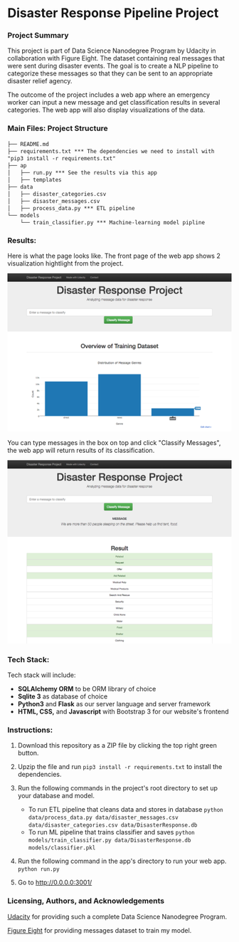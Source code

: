 # Disaster Response Pipeline Project

### Project Summary

This project is part of Data Science Nanodegree Program by Udacity in collaboration with Figure Eight. The dataset containing real messages that were sent during disaster events. The goal is to create a NLP pipeline to categorize these messages so that they can be sent to an appropriate disaster relief agency.

The outcome of the project includes a web app where an emergency worker can input a new message and get classification results in several categories. The web app will also display visualizations of the data. 


### Main Files: Project Structure

```
├── README.md
├── requirements.txt *** The dependencies we need to install with "pip3 install -r requirements.txt"
├── ap
│   ├── run.py *** See the results via this app
│   ├── templates
├── data
│   ├── disaster_categories.csv
│   ├── disaster_messages.csv
│   ├── process_data.py *** ETL pipeline
└── models
    └── train_classifier.py *** Machine-learning model pipline
```

### Results:
Here is what the page looks like. The front page of the web app shows 2 visualization hightlight from the project.

![](disaster-response-project1.png)

You can type messages in the box on top and click "Classify Messages", the web app will return results of its classification.

![](disaster-response-project2.png)

### Tech Stack:
Tech stack will include:

- **SQLAlchemy ORM** to be ORM library of choice
- **Sqlite 3** as database of choice
- **Python3** and **Flask** as our server language and server framework
- **HTML, CSS,** and **Javascript** with Bootstrap 3 for our website's frontend

### Instructions:
1. Download this repository as a ZIP file by clicking the top right green button.

2. Upzip the file and run `pip3 install -r requirements.txt` to install the dependencies.

3. Run the following commands in the project's root directory to set up your database and model.

    - To run ETL pipeline that cleans data and stores in database
        `python data/process_data.py data/disaster_messages.csv data/disaster_categories.csv data/DisasterResponse.db`
    - To run ML pipeline that trains classifier and saves
        `python models/train_classifier.py data/DisasterResponse.db models/classifier.pkl`

4. Run the following command in the app's directory to run your web app.
    `python run.py`

5. Go to http://0.0.0.0:3001/

### Licensing, Authors, and Acknowledgements

[Udacity](https://www.udacity.com/) for providing such a complete Data Science Nanodegree Program.

[Figure  Eight](https://appen.com/) for providing messages dataset to train my model.
